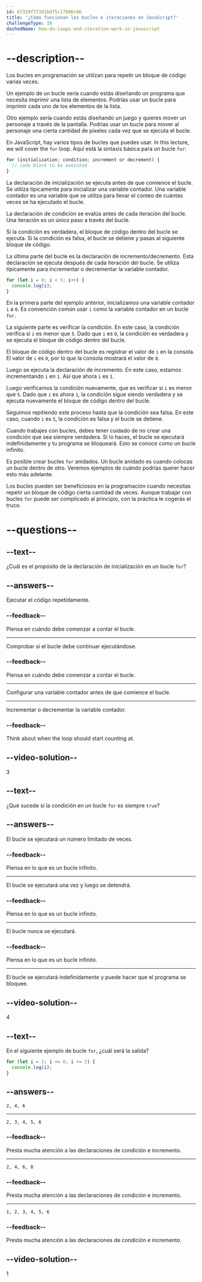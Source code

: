 ```yaml
---
id: 67329f7f3d1bd75c17896c66
title: '¿Cómo funcionan los bucles e iteraciones en JavaScript?'
challengeType: 19
dashedName: how-do-loops-and-iteration-work-in-javascript
---
```


# --description--

Los bucles en programación se utilizan para repetir un bloque de código varias veces.

Un ejemplo de un bucle sería cuando estás diseñando un programa que necesita imprimir una lista de elementos. Podrías usar un bucle para imprimir cada uno de los elementos de la lista.

Otro ejemplo sería cuando estás diseñando un juego y quieres mover un personaje a través de la pantalla. Podrías usar un bucle para mover al personaje una cierta cantidad de píxeles cada vez que se ejecuta el bucle.

En JavaScript, hay varios tipos de bucles que puedes usar. In this lecture, we will cover the `for` loop. Aquí está la sintaxis básica para un bucle `for`:

```js
for (initialization; condition; increment or decrement) {
  // code block to be executed
}
```

La declaración de inicialización se ejecuta antes de que comience el bucle. Se utiliza típicamente para inicializar una variable contador. Una variable contador es una variable que se utiliza para llevar el conteo de cuántas veces se ha ejecutado el bucle.

La declaración de condición se evalúa antes de cada iteración del bucle. Una iteración es un único paso a través del bucle.

Si la condición es verdadera, el bloque de código dentro del bucle se ejecuta. Si la condición es falsa, el bucle se detiene y pasas al siguiente bloque de código.

La última parte del bucle es la declaración de incremento/decremento. Esta declaración se ejecuta después de cada iteración del bucle. Se utiliza típicamente para incrementar o decrementar la variable contador.

```js
for (let i = 0; i < 5; i++) {
  console.log(i);
}
```

En la primera parte del ejemplo anterior, inicializamos una variable contador `i` a `0`. Es convención común usar `i` como la variable contador en un bucle `for`.

La siguiente parte es verificar la condición. En este caso, la condición verifica si `i` es menor que `5`. Dado que `i` es `0`, la condición es verdadera y se ejecuta el bloque de código dentro del bucle.

El bloque de código dentro del bucle es registrar el valor de `i` en la consola. El valor de `i` es `0`, por lo que la consola mostrará el valor de `0`.

Luego se ejecuta la declaración de incremento. En este caso, estamos incrementando `i` en `1`. Así que ahora `i` es `1`.

Luego verificamos la condición nuevamente, que es verificar si `i` es menor que `5`. Dado que `i` es ahora `1`, la condición sigue siendo verdadera y se ejecuta nuevamente el bloque de código dentro del bucle.

Seguimos repitiendo este proceso hasta que la condición sea falsa. En este caso, cuando `i` es `5`, la condición es falsa y el bucle se detiene.

Cuando trabajes con bucles, debes tener cuidado de no crear una condición que sea siempre verdadera. Si lo haces, el bucle se ejecutará indefinidamente y tu programa se bloqueará. Esto se conoce como un bucle infinito.

Es posible crear bucles `for` anidados. Un bucle anidado es cuando colocas un bucle dentro de otro. Veremos ejemplos de cuándo podrías querer hacer esto más adelante.

Los bucles pueden ser beneficiosos en la programación cuando necesitas repetir un bloque de código cierta cantidad de veces. Aunque trabajar con bucles `for` puede ser complicado al principio, con la práctica le cogerás el truco.

# --questions--

## --text--

¿Cuál es el propósito de la declaración de inicialización en un bucle `for`?

## --answers--

Ejecutar el código repetidamente.

### --feedback--

Piensa en cuándo debe comenzar a contar el bucle.

---

Comprobar si el bucle debe continuar ejecutándose.

### --feedback--

Piensa en cuándo debe comenzar a contar el bucle.

---

Configurar una variable contador antes de que comience el bucle.

---

Incrementar o decrementar la variable contador.

### --feedback--

Think about when the loop should start counting at.

## --video-solution--

3

## --text--

¿Qué sucede si la condición en un bucle `for` es siempre `true`?

## --answers--

El bucle se ejecutará un número limitado de veces.

### --feedback--

Piensa en lo que es un bucle infinito.

---

El bucle se ejecutará una vez y luego se detendrá.

### --feedback--

Piensa en lo que es un bucle infinito.

---

El bucle nunca se ejecutará.

### --feedback--

Piensa en lo que es un bucle infinito.

---

El bucle se ejecutará indefinidamente y puede hacer que el programa se bloquee.

## --video-solution--

4

## --text--

En el siguiente ejemplo de bucle `for`, ¿cuál será la salida?

```js
for (let i = 2; i <= 6; i += 2) {
  console.log(i);
}
```

## --answers--

`2, 4, 6`

---

`2, 3, 4, 5, 6`

### --feedback--

Presta mucha atención a las declaraciones de condición e incremento.

---

`2, 4, 6, 8`

### --feedback--

Presta mucha atención a las declaraciones de condición e incremento.

---

`1, 2, 3, 4, 5, 6`

### --feedback--

Presta mucha atención a las declaraciones de condición e incremento.

## --video-solution--

1
